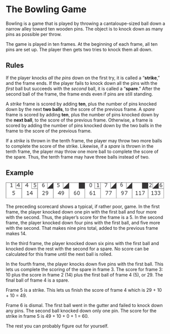 The Bowling Game
================

Bowling is a game that is played by throwing a cantaloupe-sized ball down a narrow alley
toward ten wooden pins. The object is to knock down as many pins as possible per throw.

The game is played in ten frames. At the beginning of each frame, all ten pins are set up.
The player then gets two tries to knock them all down.

## Rules

If the player knocks _all the pins_ down on the first try, it is called a “**strike**,”
and the frame ends. If the player fails to knock down all the pins with the _first_ ball
but succeeds with the _second_ ball, it is called a “**spare**.”
After the second ball of the frame, the frame ends even if pins are still standing.

A _strike_ frame is scored by adding **ten**, plus the number of pins knocked down by the
next **two balls**, to the score of the previous frame. A _spare_ frame is scored by adding **ten**,
plus the number of pins knocked down by the **next ball**, to the score of the previous frame.
Otherwise, a frame is scored by adding the number of pins knocked down by the two balls in the frame
to the score of the previous frame.

If a _strike_ is thrown in the tenth frame, the player may throw two more balls to complete
the score of the strike. Likewise, if a _spare_ is thrown in the tenth frame, the player may throw
one more ball to complete the score of the spare. Thus, the tenth frame may have three balls instead of two.

## Example

![Scorecard](images/scorecard.jpg)

The preceding scorecard shows a typical, if rather poor, game. In the first frame,
the player knocked down one pin with the first ball and four more with the second.
Thus, the player’s score for the frame is a 5. In the second frame, the player knocked down
four pins with the first ball, and five more with the second. That makes nine pins total,
added to the previous frame makes 14.

In the third frame, the player knocked down six pins with the first ball and knocked down
the rest with the second for a spare. No score can be calculated for this frame until
the next ball is rolled.

In the fourth frame, the player knocks down five pins with the first ball.
This lets us complete the scoring of the spare in frame 3. The score for frame 3:
10 plus the score in frame 2 (14) plus the first ball of frame 4 (5), or 29.
The final ball of frame 4 is a spare.

Frame 5 is a strike. This lets us finish the score of frame 4 which is 29 + 10 + 10 = 49.

Frame 6 is dismal. The first ball went in the gutter and failed to knock down any pins.
The second ball knocked down only one pin. The score for the strike in frame 5 is 49 + 10 + 0 + 1 = 60.

The rest you can probably figure out for yourself.